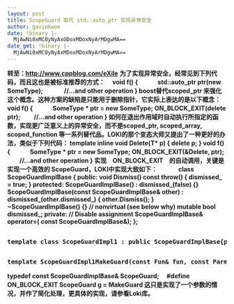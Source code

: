 ```yaml
---
layout: post
title: ScopeGuard 取代 std::auto_ptr 实现异常安全
author: gavinkwoe
date: !binary |-
  MjAwNi0xMC0yNyAxODoxMDoxNyArMDgwMA==
date_gmt: !binary |-
  MjAwNi0xMC0yNyAxMDoxMDoxNyArMDgwMA==
---
```

<strong>转至：<a href="http://www.cppblog.com/eXile">http://www.cppblog.com/eXile</a></strong>
<strong>为了实现异常安全，经常见到下列代码，而且这也是被标准推荐的方式：　
void  f()
{　
　　std::auto_ptr<SomeType>  ptr(new SomeType); 　
　　//...and other operation
 }
boost替代scoped_ptr 来强化这个概念。这种方案的缺陷是只能用于删除指针，它实际上表达的是以下概念：
void f()
{　
　　SomeType * ptr = new SomeType; 
         ON_BLOCK_EXIT(delete ptr);
　　//...and other operation
 }
如何在退出作用域时自动执行所指定的函数，实现更广泛意义上的异常安全，而不是scoped_ptr, scoped_array,  scoped_function 等一系列替代品。LOKI的那个变态大师又提出了一种更好的办法，类似于下列代码：
template <class T> inline void Delete(T* p)
{  delete p; }
void f()
{　
　　SomeType * ptr = new SomeType; 
         ON_BLOCK_EXIT(&Delete,   ptr);
　　//...and other operation
 }
实现　ON_BLOCK_EXIT　的自动调用，关键是实现一个高效的 ScopeGuard，LOKI中实现大致如下：
　　
</strong><strong>　class ScopeGuardImplBase
{
public:
    void Dismiss() const throw()
    {    dismissed_ = true;    }
protected:
    ScopeGuardImplBase() : dismissed_(false)
    {}
    ScopeGuardImplBase(const ScopeGuardImplBase& other)
    : dismissed_(other.dismissed_)
    {    other.Dismiss();    }
    ~ScopeGuardImplBase() {} // nonvirtual (see below why)
    mutable bool dismissed_;
private:
    // Disable assignment
    ScopeGuardImplBase& operator=(
        const ScopeGuardImplBase&);
};</strong> 
<pre>				<strong>						
template <typename Fun, typename Parm>class ScopeGuardImpl1 : public ScopeGuardImplBase{public:    ScopeGuardImpl1(const Fun& fun, const Parm& parm)    : fun_(fun), parm_(parm)     {}    ~ScopeGuardImpl1()    {        if (!dismissed_) fun_(parm_);    }private:    Fun fun_;    const Parm parm_;};</strong>		</pre>
<pre>				<strong>						
template <typename Fun, typename Parm>ScopeGuardImpl1<Fun, Parm>MakeGuard(const Fun& fun, const Parm& parm){    return ScopeGuardImpl1<Fun, Parm>(fun, parm);}</strong>		</pre>
<strong>typedef const ScopeGuardImplBase& ScopeGuard;　
#define ON_BLOCK_EXIT      ScopeGuard g = MakeGuard
这只是实现了一个参数的情况，并作了简化处理，更具体的实现，请参看Loki库。</strong> 

